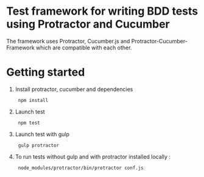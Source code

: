 # Test framework for writing BDD tests using Protractor and Cucumber

The framework uses Protractor, Cucumber.js and Protractor-Cucumber-Framework which are compatible with each other. 

# Getting started


1) Install protractor, cucumber and dependencies
	
		npm install
 
2) Launch test 
   	
		npm test
		
3) Launch test with gulp
   	
		gulp protractor 
			
4) To run tests without gulp and with protractor installed locally :
    
    	node_modules/protractor/bin/protractor conf.js


